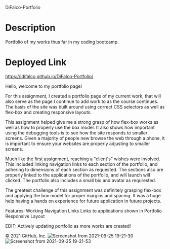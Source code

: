
DiFalco-Portfolio

# Description
Portfolio of my works thus far in my coding bootcamp.

# Deployed Link

https://ldifalco.github.io/DiFalco-Portfolio/






Hello, welcome to my portfolio page!

For this assignment, I created a portfolio page of my current work, that will also serve as the page I continue to add work to as the course continues. The basis of the site was built around using correct CSS selectors as well as flex-box and creating responsive layouts.

This assignment helped give me a strong grasp of how flex-box works as well as how to properly use the box model. It also shows how important using the debugging tools is to see how the site responds to smaller screens. Given a majority of people new browse the web through a phone, it is important to ensure your websites are properly adjusting to smaller screens.

Much like the first assignment, reaching a "client's" wishes were involved. This included linking navigation links to each section of the portfolio, and adhering to dimensions of each section as requested. The sections also are properly linked to the applications of the portfolio, and will launch will clicked. The portfolio also includes a small bio and avatar as requrested.

The greatest challenge of this assignment was definitely grasping flex-box and applying the box model for proper margins and spacing. It was a huge help having a hands on experience for future application in future projects.

Features: Working Navigation Links Links to applications shown in Portfolio Responsive Layout



EDIT: Actively updating portfolio as more works are created! 

© 2021 GitHub, Inc.
![Screenshot from 2021-09-25 19-21-30](https://user-images.githubusercontent.com/81760763/134788404-fca21ee4-22fd-4a26-997d-3e4a19d8772c.png)
![Screenshot from 2021-09-25 19-21-53](https://user-images.githubusercontent.com/81760763/134788408-3ec2f451-0dfd-48de-a0b6-1c49fb0efc5f.png)
